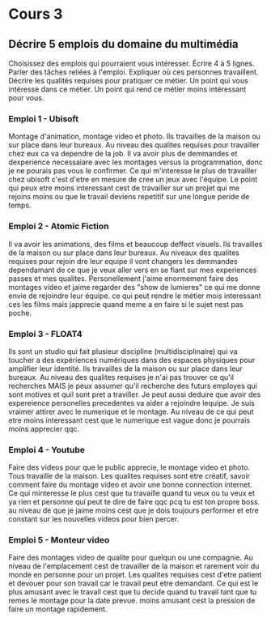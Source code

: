 # Cours 3
## Décrire 5 emplois du domaine du multimédia
Choisissez des emplois qui pourraient vous intéresser. 
Écrire 4 à 5 lignes. Parler des tâches reliées à l'emploi. Expliquer où ces personnes travaillent. Décrire les qualités requises pour pratiquer ce métier. Un point qui vous intéresse dans ce métier. Un point qui rend ce métier moins intéressant pour vous.  

### Emploi 1 - Ubisoft
Montage d'animation, montage video et photo. Ils travailles de la maison ou sur place dans leur bureaux. Au niveau des qualites requises pour travailler chez eux ca va dependre de la job. Il va avoir plus de demmandes et dexperience necessaiare avec les montages versus la programmation, donc je ne pourais pas vous le confirmer. Ce qui m'interesse le plus de travailler chez ubisoft c'est d'etre en mesure de cree un jeux avec l'équipe. Le point qui peux etre moins interessant cest de travailler sur un projet qui me rejoins moins ou que le travail deviens repetitif sur une longue peride de temps.

### Emploi 2 - Atomic Fiction
Il va avoir les animations, des films et beaucoup deffect visuels. Ils travailles de la maison ou sur place dans leur bureaux. Au niveaux des qualites requises pour rejoin dre leur equipe il vont changers les demmandes dependamant de ce que je veux aller vers en se fiant sur mes experiences passes et mes qualites. Personellement j'aime enormement faire des montages video et jaime regarder des "show de lumieres" ce qui me donne envie de rejoindre leur équipe. ce qui peut rendre le métier mois interessant ces les films mais japprecie quand meme a en faire si le sujet nest pas poche.

### Emploi 3 - FLOAT4
Ils sont un studio qui fait plusieur discipline (multidisciplinaire) qui va toucher a des expériences numériques dans des espaces physiques pour amplifier leur identité. Ils travailles de la maison ou sur place dans leur bureaux. Au niveau des qualites requises je n'ai pas trouver ce qu'il recherches MAIS je peux assumer qu'il recherche des futurs employes qui sont motives et quil sont pret a traviller. Je peut aussi deduire que avoir des expereience personelles precedentes va aider a rejoindre lequipe. Je suis vraimer attirer avec le numerique et le montage. Au niveau de ce qui peut etre moins interessant cest que le numerique est vague donc je pourrais moins apprecier qqc.

### Emploi 4 - Youtube
Faire des videos pour que le public apprecie, le montage video et photo. Tous travaille de la maison. Les qualites requises sont etre créatif, savoir comment faire du montage video et avoir une bonne connection internet. Ce qui minteresse le plus cest que tu travaille quand tu veux ou tu veux et ya rien et personne qui peut te dire de faire qqc pcq tu est ton propre boss. au niveau de que je jaime moins cest que je dois toujours performer et etre constant sur les nouvelles videos pour bien percer.

### Emploi 5 - Monteur video
Faire des montages video de qualite pour quelqun ou une compagnie. Au niveau de l'emplacement cest de travailler de la maison et rarement voir du monde en personne pour un projet. Les qualites requises cest d'etre patient et devouer pour son travail car le travail peut etre demandant. Ce qui est le plus amusant avec le travail cest que tu decide quand tu travail tant que tu remes le montage pour la date prevue. moins amusant cest la pression de faire un montage rapidement.

